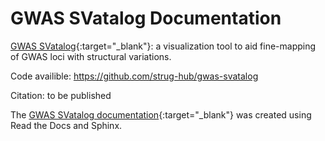 GWAS SVatalog Documentation
=======================================

[GWAS SVatalog](https://svatalog.research.sickkids.ca/){:target="_blank"}: a visualization tool to aid fine-mapping of GWAS loci with structural variations.     
   

Code availible: https://github.com/strug-hub/gwas-svatalog

Citation: to be published

The [GWAS SVatalog documentation](https://gwas-svatalog-docs.readthedocs.io/en/latest/index.html){:target="_blank"} was created using Read the Docs and Sphinx.

